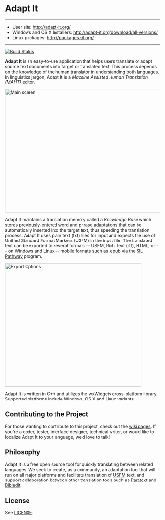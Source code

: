 # Adapt It

---

- User site: http://adapt-it.org/
- Windows and OS X Installers: http://adapt-it.org/download/all-versions/
- Linux packages: http://packages.sil.org/

---

[![Build Status](https://github.com/adapt-it/adaptit/actions/workflows/tests.yml/badge.svg)](https://github.com/adapt-it/adaptit/actions/workflows/tests.yml)

**Adapt It** is an easy-to-use application that helps users translate or adapt source text documents into target or translated text. This process depends on the knowledge of the human translator in understanding both languages. In linguistics jargon, Adapt It is a _Machine Assisted Human Translation (MAHT)_ editor.

<img src="https://github.com/adapt-it/adaptit/blob/master/res/screenshots/ai_main.png" width=512 height=400 alt="Main screen" title="Main screen" />

Adapt It maintains a translation memory called a _Knowledge Base_ which stores previously-entered word and phrase adaptations that can be automatically inserted into the target text, thus speeding the translation process. Adapt It uses plain text (txt) files for input and expects the use of Unified Standard Format Markers (USFM) in the input file. The translated text can be exported to several formats -- USFM, Rich Text (rtf), HTML, or -- on Windows and Linux -- mobile formats such as .epub via the [SIL Pathway](https://software.sil.org/pathway/) program.

<img src="https://github.com/adapt-it/adaptit/blob/master/res/screenshots/ai_export.png" width=444 height=400 alt="Export Options" title="Export Options" />

Adapt It is written in C++ and utilizes the wxWidgets cross-platform library. Supported platforms include Windows, OS X and Linux variants.

## Contributing to the Project

For those wanting to contribute to this project, check out the [wiki pages](https://github.com/adapt-it/adaptit/wiki#want-to-contribute). If you're a coder, tester, interface designer, technical writer, or would like to localize Adapt It to your language, we'd love to talk!

## Philosophy

Adapt It is a free open source tool for quickly translating between related languages. We seek to create, as a community, an adaptation tool that will run on all major platforms and facilitate translation of [USFM](https://ubsicap.github.io/usfm/) text, and support collaboration between other translation tools such as [Paratext](https://paratext.org/) and [Bibledit](https://bibledit.org/).

## License

See [LICENSE](https://github.com/adapt-it/adaptit/blob/master/license/LICENSING.txt).
